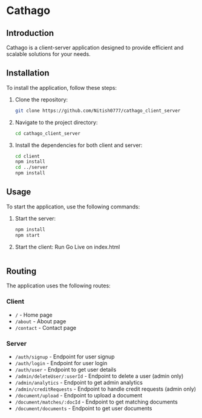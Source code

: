 # Cathago

## Introduction

Cathago is a client-server application designed to provide efficient and scalable solutions for your needs.

## Installation

To install the application, follow these steps:

1. Clone the repository:
   ```sh
   git clone https://github.com/Nitish0777/cathago_client_server
   ```
2. Navigate to the project directory:
   ```sh
   cd cathago_client_server
   ```
3. Install the dependencies for both client and server:
   ```sh
   cd client
   npm install
   cd ../server
   npm install
   ```

## Usage

To start the application, use the following commands:

1. Start the server:
   ```sh
   npm install
   npm start
   ```
2. Start the client:
   Run Go Live on index.html

   ```

   ```

## Routing

The application uses the following routes:

### Client

- `/` - Home page
- `/about` - About page
- `/contact` - Contact page

### Server

- `/auth/signup` - Endpoint for user signup
- `/auth/login` - Endpoint for user login
- `/auth/user` - Endpoint to get user details
- `/admin/deleteUser/:userId` - Endpoint to delete a user (admin only)
- `/admin/analytics` - Endpoint to get admin analytics
- `/admin/creditRequests` - Endpoint to handle credit requests (admin only)
- `/document/upload` - Endpoint to upload a document
- `/document/matches/:docId` - Endpoint to get matching documents
- `/document/documents` - Endpoint to get user documents

